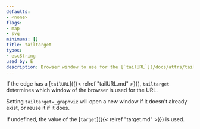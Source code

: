 ```yaml
---
defaults:
- <none>
flags:
- map
- svg
minimums: []
title: tailtarget
types:
- escString
used_by: E
description: Browser window to use for the [`tailURL`](/docs/attrs/tailURL) link
---
```

If the edge has a [`tailURL`]({{< relref "tailURL.md" >}}), `tailtarget` determines which
window of the browser is used for the URL.

Setting `tailtarget=_graphviz` will open a new window if it doesn't already
exist, or reuse it if it does.

If undefined, the value of the [`target`]({{< relref "target.md" >}}) is used.
